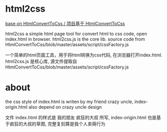 # html2css

[base on HtmlConvertToCss / 项目基于 HtmlConvertToCss](https://github.com/worklinwu/HtmlConvertToCss)

html2css a simple html page tool for convert html to css code, open index.html in browser. html2css.js is the core lib. source code from HtmlConvertToCss/blob/master/assets/script/cssFactory.js

一个简单的html页面工具，用于将html转换为css代码, 在浏览器打开index.html. html2css.js 是核心库, 源文件提取自 HtmlConvertToCss/blob/master/assets/script/cssFactory.js



# about

the css style of index.html is writen by my friend crazy uncle, index-origin.html also depend on crazy uncle design

文件 index.html 的样式是 我的朋友 疯狂的大叔 所写, index-origin.html 也是基于疯狂的大叔的草图, 完整复刻算是我个人卖萌行为